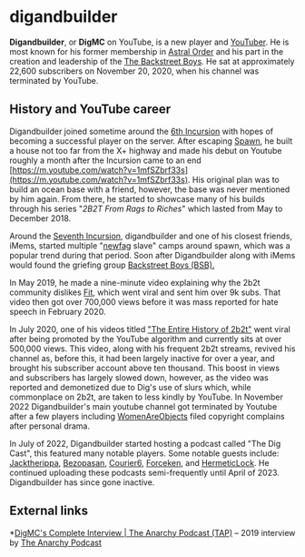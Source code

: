 # digandbuilder

**Digandbuilder**, or **DigMC** on YouTube, is a new player and [YouTuber](https://2b2t.miraheze.org/wiki/Category:YouTubers). He is most known for his former membership in [Astral Order](https://2b2t.miraheze.org/wiki/Astral_Order) and his part in the creation and leadership of the [The Backstreet Boys](https://2b2t.miraheze.org/wiki/The_Backstreet_Boys). He sat at approximately 22,600 subscribers on November 20, 2020, when his channel was terminated by YouTube.

## History and YouTube career
Digandbuilder joined sometime around the [6th Incursion](https://2b2t.miraheze.org/wiki/6th_Incursion) with hopes of becoming a successful player on the server. After escaping [Spawn](https://2b2t.miraheze.org/wiki/Spawn), he built a house not too far from the X+ highway and made his debut on Youtube roughly a month after the Incursion came to an end [https://m.youtube.com/watch?v=1mfSZbrf33s](https://m.youtube.com/watch?v=1mfSZbrf33s). His original plan was to build an ocean base with a friend, however, the base was never mentioned by him again. From there, he started to showcase many of his builds through his series "*2B2T From Rags to Riches*"  which lasted from May to December 2018.

Around the [Seventh Incursion](https://2b2t.miraheze.org/wiki/Seventh_Incursion), digandbuilder and one of his closest friends, iMems, started multiple "[newfag](https://2b2t.miraheze.org/wiki/newfag) slave" camps around spawn, which was a popular trend during that period. Soon after Digandbuilder along with iMems would found the griefing group [Backstreet Boys (BSB).](https://2b2t.miraheze.org/wiki/Backstreet_Boys)

In May 2019, he made a nine-minute video explaining why the 2b2t community dislikes [Fit](https://2b2t.miraheze.org/wiki/Fit), which went viral and sent him over 9k subs. That video then got over 700,000 views before it was mass reported for hate speech in February 2020.

In July 2020, one of his videos titled ["The Entire History of 2b2t"](https://www.youtube.com/watch?v=XOaulIX5iuQ&t=439s) went viral after being promoted by the YouTube algorithm and currently sits at over 500,000 views. This video, along with his frequent 2b2t streams, revived his channel as, before this, it had been largely inactive for over a year, and brought his subscriber account above ten thousand. This boost in views and subscribers has largely slowed down, however, as the video was reported and demonetized due to Dig's use of slurs which, while commonplace on 2b2t, are taken to less kindly by YouTube. In November 2022 Digandbuilder's main youtube channel got terminated by Youtube after a few players including [WomenAreObjects](https://2b2t.miraheze.org/wiki/WomenAreObjects) filed copyright complains after personal drama.

In July of 2022, Digandbuilder started hosting a podcast called "The Dig Cast", this featured many notable players. Some notable guests include: [Jacktherippa](https://2b2t.miraheze.org/wiki/Jacktherippa), [Bezopasan](https://2b2t.miraheze.org/wiki/Bezopasan), [Courier6](https://2b2t.miraheze.org/wiki/Courier6), [Forceken](https://2b2t.miraheze.org/wiki/Forceken), and [HermeticLock](https://2b2t.miraheze.org/wiki/HermeticLock). He continued uploading these podcasts semi-frequently until April of 2023. Digandbuilder has since gone inactive.

## External links
*[DigMC's Complete Interview | The Anarchy Podcast (TAP)](https://youtube.com/watch?v=iSM7oQ39yOA) – 2019 interview by [The Anarchy Podcast](https://2b2t.miraheze.org/wiki/The_Anarchy_Podcast)